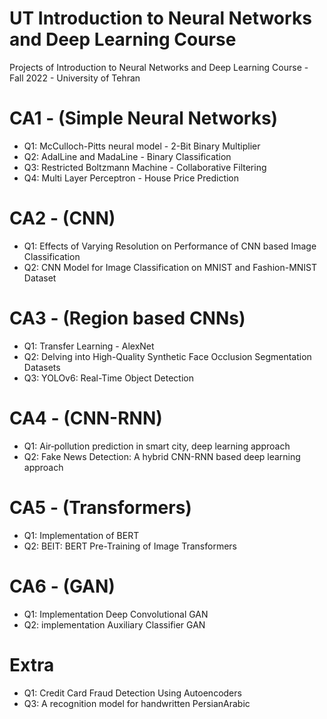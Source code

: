 # UT Introduction to Neural Networks and Deep Learning Course
Projects of Introduction to Neural Networks and Deep Learning Course - Fall 2022 - University of Tehran
# CA1 - (Simple Neural Networks)
  * Q1: McCulloch-Pitts neural model - 2-Bit Binary Multiplier
  * Q2: AdalLine and MadaLine - Binary Classification
  * Q3: Restricted Boltzmann Machine - Collaborative Filtering
  * Q4: Multi Layer Perceptron - House Price Prediction
# CA2 - (CNN)
 * Q1: Effects of Varying Resolution on Performance of CNN based Image Classification
 * Q2: CNN Model for Image Classification on MNIST and Fashion-MNIST Dataset
# CA3 - (Region based CNNs)
  * Q1: Transfer Learning - AlexNet
  * Q2: Delving into High-Quality Synthetic Face Occlusion Segmentation Datasets
  * Q3: YOLOv6: Real-Time Object Detection
# CA4 - (CNN-RNN)
 * Q1: Air‑pollution prediction in smart city, deep learning approach
 * Q2: Fake News Detection: A hybrid CNN-RNN based deep learning approach
# CA5 - (Transformers)
 * Q1: Implementation of BERT
 * Q2: BEIT: BERT Pre-Training of Image Transformers
# CA6 - (GAN)
 * Q1: Implementation Deep Convolutional GAN
 * Q2: implementation Auxiliary Classifier GAN
# Extra
 * Q1: Credit Card Fraud Detection Using Autoencoders
 * Q3: A recognition model for handwritten PersianArabic
